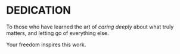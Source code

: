 # DEDICATION

To those who have learned the art of *caring deeply* about what truly matters, and letting go of everything else.

Your freedom inspires this work.
